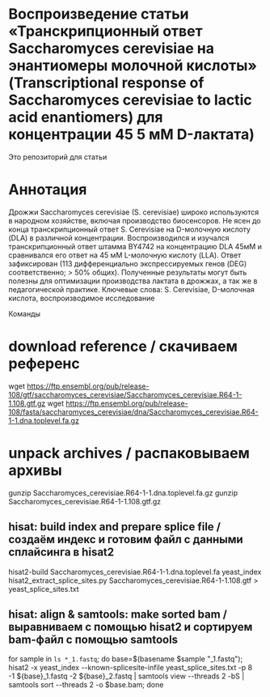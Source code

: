 # Воспроизведение статьи «Транскрипционный ответ Saccharomyces cerevisiae на энантиомеры молочной кислоты» (Transcriptional response of Saccharomyces cerevisiae to lactic acid enantiomers) для концентрации 45 5 мМ D-лактата)
Это репозиторий для статьи
# Аннотация
Дрожжи Saccharomyces cerevisiae (S. cerevisiae) широко используются в народном хозяйстве, включая производство биосенсоров. Не ясен до конца транскрипционный ответ S. Cerevisiae на D-молочную кислоту (DLA) в различной концентрации. Воспроизводился и изучался транскрипционный ответ штамма BY4742 на концентрацию DLA 45мМ и сравнивался его ответ на 45 мМ L-молочную кислоту (LLA). Ответ зафиксирован (113 дифференциально экспрессируемых генов (DEG) соответственно; > 50% общих). Полученные результаты могут быть полезны для оптимизации производства лактата в дрожжах, а так же в педагогической практике.
Ключевые слова: S. Cerevisiae, D-молочная кислота, воспроизводимое исследование

Команды

# download reference / скачиваем референс
wget https://ftp.ensembl.org/pub/release-108/gtf/saccharomyces_cerevisiae/Saccharomyces_cerevisiae.R64-1-1.108.gtf.gz
wget https://ftp.ensembl.org/pub/release-108/fasta/saccharomyces_cerevisiae/dna/Saccharomyces_cerevisiae.R64-1-1.dna.toplevel.fa.gz
# unpack archives / распаковываем архивы
gunzip Saccharomyces_cerevisiae.R64-1-1.dna.toplevel.fa.gz
gunzip Saccharomyces_cerevisiae.R64-1-1.108.gtf.gz
## hisat: build index and prepare splice file / создаём индекс и готовим файл с данными сплайсинга в hisat2
hisat2-build Saccharomyces_cerevisiae.R64-1-1.dna.toplevel.fa yeast_index
hisat2_extract_splice_sites.py Saccharomyces_cerevisiae.R64-1-1.108.gtf > yeast_splice_sites.txt
## hisat: align & samtools: make sorted bam / выравниваем с помощью hisat2 и сортируем bam-файл с помощью samtools
for sample in `ls *_1.fastq`; do base=$(basename $sample "_1.fastq"); \
hisat2 -x yeast_index --known-splicesite-infile yeast_splice_sites.txt -p 8 \
-1 ${base}_1.fastq -2 ${base}_2.fastq | samtools view --threads 2 -bS | samtools sort --threads 2 -o $base.bam; done
